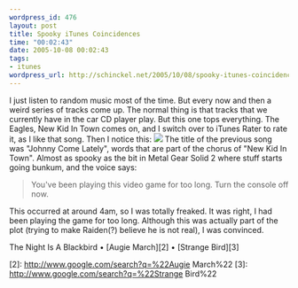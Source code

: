 ```yaml
--- 
wordpress_id: 476
layout: post
title: Spooky iTunes Coincidences
time: "00:02:43"
date: 2005-10-08 00:02:43
tags: 
- itunes
wordpress_url: http://schinckel.net/2005/10/08/spooky-itunes-coincidences/
---
```

I just listen to random music most of the time. But every now and then a weird series of tracks come up. The normal thing is that tracks that we currently have in the car CD player play. But this one tops everything. The Eagles, New Kid In Town comes on, and I switch over to iTunes Rater to rate it, as I like that song. Then I notice this: ![][1] The title of the previous song was "Johnny Come Lately", words that are part of the chorus of "New Kid In Town". Almost as spooky as the bit in Metal Gear Solid 2 where stuff starts going bunkum, and the voice says: 

> You've been playing this video game for too long. Turn the console off now.

This occurred at around 4am, so I was totally freaked. It was right, I had been playing the game for too long. Although this was actually part of the plot (trying to make Raiden(?) believe he is not real), I was convinced. 

The Night Is A Blackbird • [Augie March][2] • [Strange Bird][3]

   [1]: /images/SpookyTunes.png
   [2]: http://www.google.com/search?q=%22Augie March%22
   [3]: http://www.google.com/search?q=%22Strange Bird%22

